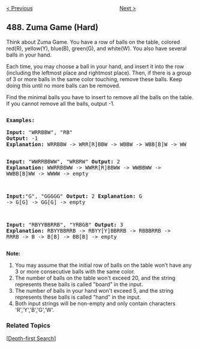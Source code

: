 <!--|This file generated by command(leetcode description); DO NOT EDIT.    |-->
<!--+----------------------------------------------------------------------+-->
<!--|@author    openset <openset.wang@gmail.com>                           |-->
<!--|@link      https://github.com/openset                                 |-->
<!--|@home      https://github.com/openset/leetcode                        |-->
<!--+----------------------------------------------------------------------+-->

[< Previous](https://github.com/openset/leetcode/tree/master/problems/max-consecutive-ones-ii "Max Consecutive Ones II")
　　　　　　　　　　　　　　　　
[Next >](https://github.com/openset/leetcode/tree/master/problems/robot-room-cleaner "Robot Room Cleaner")

## 488. Zuma Game (Hard)

<p>Think about Zuma Game. You have a row of balls on the table, colored red(R), yellow(Y), blue(B), green(G), and white(W). You also have several balls in your hand.</p>
<p>
Each time, you may choose a ball in your hand, and insert it into the row (including the leftmost place and rightmost place). Then, if there is a group of 3 or more balls in the same color touching, remove these balls. Keep doing this until no more balls can be removed.</p>
<p>
Find the minimal balls you have to insert to remove all the balls on the table. If you cannot remove all the balls, output -1.
</p>
<pre>
<p><b>Examples:</b><br />
<b>Input:</b> "WRRBBW", "RB"
<b>Output:</b> -1
<b>Explanation:</b> WRRBBW -> WRR[R]BBW -> WBBW -> WBB[B]W -> WW

<b>Input:</b> "WWRRBBWW", "WRBRW"
<b>Output:</b> 2
<b>Explanation:</b> WWRRBBWW -> WWRR[R]BBWW -> WWBBWW -> WWBB[B]WW -> WWWW -> empty

<b>Input:</b>"G", "GGGGG"
<b>Output:</b> 2
<b>Explanation:</b> G -> G[G] -> GG[G] -> empty 

<b>Input:</b> "RBYYBBRRB", "YRBGB"
<b>Output:</b> 3
<b>Explanation:</b> RBYYBBRRB -> RBYY[Y]BBRRB -> RBBBRRB -> RRRB -> B -> B[B] -> BB[B] -> empty 
</pre>
</p>

<p><b>Note:</b><br>
<ol>
<li>You may assume that the initial row of balls on the table won’t have any 3 or more consecutive balls with the same color.</li>
<li>The number of balls on the table won't exceed 20, and the string represents these balls is called "board" in the input.</li>
<li>The number of balls in your hand won't exceed 5, and the string represents these balls is called "hand" in the input.</li>
<li>Both input strings will be non-empty and only contain characters 'R','Y','B','G','W'.</li>
</ol>
</p>

### Related Topics
  [[Depth-first Search](https://github.com/openset/leetcode/tree/master/tag/depth-first-search/README.md)]
